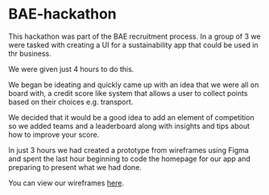 # BAE-hackathon

This hackathon was part of the BAE recruitment process. In a group of 3 we were tasked with creating a UI for a sustainability app that could be used in thr business.

We were given just 4 hours to do this.

We began be ideating and quickly came up with an idea that we were all on board with, a credit score like system that allows a user to collect points based on their choices e.g. transport.

We decided that it would be a good idea to add an element of competition so we added teams and a leaderboard along with insights and tips about how to improve your score.

In just 3 hours we had created a prototype from wireframes using Figma and spent the last hour beginning to code the homepage for our app and preparing to present what we had done.

You can view our wireframes <a href="https://www.figma.com/file/8svog9UcPCBOIN1klFMw2a/Untitled?node-id=0%3A1">here</a>.
